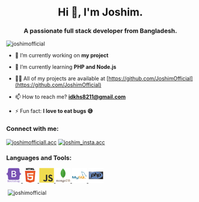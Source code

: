 <h1 align="center">Hi 👋, I'm Joshim.</h1>
<h3 align="center">A passionate full stack developer from Bangladesh.</h3>

<p align="left"> <img src="https://komarev.com/ghpvc/?username=joshimofficial&label=Profile%20views&color=0e75b6&style=flat" alt="joshimofficial" /> </p>

- 🔭 I’m currently working on **my project**

- 🌱 I’m currently learning **PHP and Node.js**

- 👨‍💻 All of my projects are available at [https://github.com/JoshimOfficial](https://github.com/JoshimOfficial)

- 📫 How to reach me? **idkhs8211@gmail.com**

- ⚡ Fun fact: **I love to eat bugs 😅**

<h3 align="left">Connect with me:</h3>
<p align="left">
<a href="https://fb.com/joshimofficiall.acc" target="blank"><img align="center" src="https://raw.githubusercontent.com/rahuldkjain/github-profile-readme-generator/master/src/images/icons/Social/facebook.svg" alt="joshimofficiall.acc" height="30" width="40" /></a>
<a href="https://instagram.com/joshim_insta.acc" target="blank"><img align="center" src="https://raw.githubusercontent.com/rahuldkjain/github-profile-readme-generator/master/src/images/icons/Social/instagram.svg" alt="joshim_insta.acc" height="30" width="40" /></a>
</p>

<h3 align="left">Languages and Tools:</h3>
<p align="left"> <a href="https://getbootstrap.com" target="_blank" rel="noreferrer"> <img src="https://raw.githubusercontent.com/devicons/devicon/master/icons/bootstrap/bootstrap-plain-wordmark.svg" alt="bootstrap" width="40" height="40"/> </a> <a href="https://www.w3.org/html/" target="_blank" rel="noreferrer"> <img src="https://raw.githubusercontent.com/devicons/devicon/master/icons/html5/html5-original-wordmark.svg" alt="html5" width="40" height="40"/> </a> <a href="https://developer.mozilla.org/en-US/docs/Web/JavaScript" target="_blank" rel="noreferrer"> <img src="https://raw.githubusercontent.com/devicons/devicon/master/icons/javascript/javascript-original.svg" alt="javascript" width="40" height="40"/> </a> <a href="https://www.mongodb.com/" target="_blank" rel="noreferrer"> <img src="https://raw.githubusercontent.com/devicons/devicon/master/icons/mongodb/mongodb-original-wordmark.svg" alt="mongodb" width="40" height="40"/> </a> <a href="https://www.mysql.com/" target="_blank" rel="noreferrer"> <img src="https://raw.githubusercontent.com/devicons/devicon/master/icons/mysql/mysql-original-wordmark.svg" alt="mysql" width="40" height="40"/> </a> <a href="https://www.php.net" target="_blank" rel="noreferrer"> <img src="https://raw.githubusercontent.com/devicons/devicon/master/icons/php/php-original.svg" alt="php" width="40" height="40"/> </a> </p>

<p>&nbsp;<img align="center" src="https://github-readme-stats.vercel.app/api?username=joshimofficial&show_icons=true&locale=en" alt="joshimofficial" /></p>

